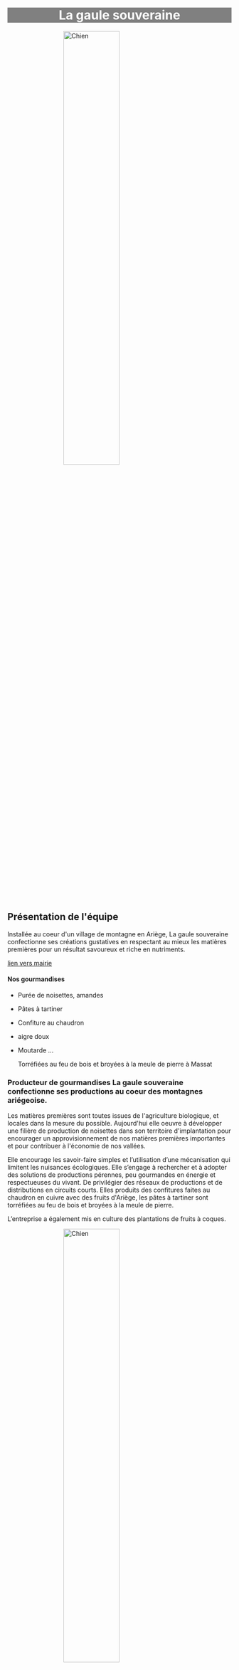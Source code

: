 <style>
    h1 {
        color: white;
        background: grey;
        text-align: center;
    }  
    
    img {
      display: block;
      margin-left: auto;
      margin-right: auto;
      width: 50%;
    }
</style>

# La gaule souveraine
![Chien](https://picsum.photos/id/237/200/300)
## Présentation de l'équipe

Installée au coeur d'un village de montagne en Ariège, La gaule souveraine confectionne ses créations gustatives en respectant au mieux les matières premières pour un résultat savoureux et riche en nutriments.


[lien vers mairie](https://www.scopyleft.fr)
    
#### Nos gourmandises

- Purée de noisettes, amandes
- Pâtes à tartiner
- Confiture au chaudron
- aigre doux
- Moutarde ...

  Torréfiées au feu de bois et broyées à la meule de pierre à Massat


### Producteur de gourmandises La gaule souveraine confectionne ses productions au coeur des montagnes ariégeoise. 
Les matières premières sont toutes issues de l'agriculture biologique, et locales dans la mesure du possible. Aujourd'hui elle oeuvre à développer une filière de production de noisettes dans son territoire d'implantation pour encourager un approvisionnement de nos matières premières importantes et pour contribuer à l'économie de nos vallées.

Elle encourage les savoir-faire simples et l’utilisation d’une mécanisation qui limitent les nuisances écologiques. Elle s’engage à rechercher et à adopter des solutions de productions pérennes, peu gourmandes en énergie et respectueuses du vivant. De privilégier des réseaux de productions et de distributions en circuits courts. Elles produits des confitures faites au chaudron en cuivre avec des fruits d'Ariège, les pâtes à tartiner sont torréfiées au feu de bois et broyées à la meule de pierre. 

L’entreprise a également mis en culture des plantations de fruits à coques.
    
![Chien](https://picsum.photos/id/237/200/300)
